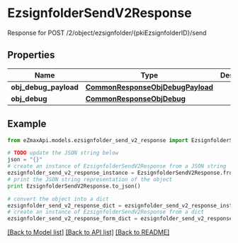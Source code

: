 # EzsignfolderSendV2Response

Response for POST /2/object/ezsignfolder/{pkiEzsignfolderID}/send

## Properties
Name | Type | Description | Notes
------------ | ------------- | ------------- | -------------
**obj_debug_payload** | [**CommonResponseObjDebugPayload**](CommonResponseObjDebugPayload.md) |  | 
**obj_debug** | [**CommonResponseObjDebug**](CommonResponseObjDebug.md) |  | [optional] 

## Example

```python
from eZmaxApi.models.ezsignfolder_send_v2_response import EzsignfolderSendV2Response

# TODO update the JSON string below
json = "{}"
# create an instance of EzsignfolderSendV2Response from a JSON string
ezsignfolder_send_v2_response_instance = EzsignfolderSendV2Response.from_json(json)
# print the JSON string representation of the object
print EzsignfolderSendV2Response.to_json()

# convert the object into a dict
ezsignfolder_send_v2_response_dict = ezsignfolder_send_v2_response_instance.to_dict()
# create an instance of EzsignfolderSendV2Response from a dict
ezsignfolder_send_v2_response_form_dict = ezsignfolder_send_v2_response.from_dict(ezsignfolder_send_v2_response_dict)
```
[[Back to Model list]](../README.md#documentation-for-models) [[Back to API list]](../README.md#documentation-for-api-endpoints) [[Back to README]](../README.md)


